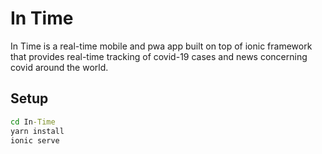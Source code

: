 # In Time

In Time is a real-time mobile and pwa app built on top of ionic framework that provides real-time tracking of covid-19 cases and news concerning covid around the world.

## Setup

```cmd
cd In-Time
yarn install
ionic serve
```
